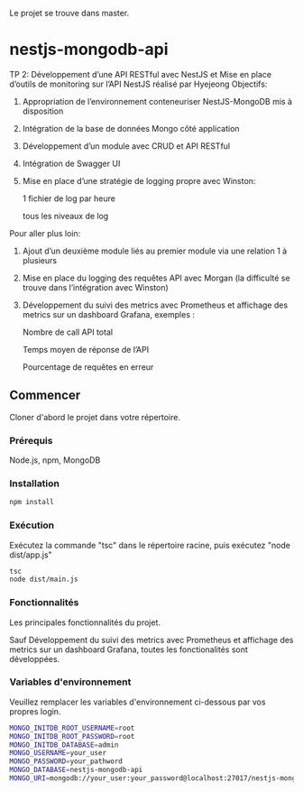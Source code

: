 Le projet se trouve dans master.

# nestjs-mongodb-api

TP 2: Développement d’une API RESTful avec NestJS et Mise en place d’outils de monitoring sur l’API NestJS
réalisé par Hyejeong
Objectifs:
1. Appropriation de l’environnement conteneuriser NestJS-MongoDB mis à disposition
2. Intégration de la base de données Mongo côté application
3. Développement d’un module avec CRUD et API RESTful
4. Intégration de Swagger UI
5. Mise en place d’une stratégie de logging propre avec Winston:
  
   1 fichier de log par heure

   tous les niveaux de log

Pour aller plus loin:
1. Ajout d’un deuxième module liés au premier module via une relation 1 à plusieurs
2. Mise en place du logging des requêtes API avec Morgan (la difficulté se trouve dans l’intégration avec Winston)
3. Développement du suivi des metrics avec Prometheus et affichage des metrics sur un dashboard Grafana, exemples :

   Nombre de call API total

   Temps moyen de réponse de l’API

   Pourcentage de requêtes en erreur


## Commencer
Cloner d'abord le projet dans votre répertoire.

### Prérequis
Node.js, npm, MongoDB

### Installation
```bash
npm install
```

### Exécution
Exécutez la commande "tsc" dans le répertoire racine, puis exécutez "node dist/app.js"

```bash
tsc
node dist/main.js
```

### Fonctionnalités
Les principales fonctionnalités du projet.

Sauf Développement du suivi des metrics avec Prometheus et affichage des metrics sur un dashboard Grafana, toutes les fonctionalités sont développées.

### Variables d'environnement

Veuillez remplacer les variables d'environnement ci-dessous par vos propres login.

```bash
MONGO_INITDB_ROOT_USERNAME=root
MONGO_INITDB_ROOT_PASSWORD=root
MONGO_INITDB_DATABASE=admin
MONGO_USERNAME=your_user
MONGO_PASSWORD=your_pathword
MONGO_DATABASE=nestjs-mongodb-api
MONGO_URI=mongodb://your_user:your_password@localhost:27017/nestjs-mongodb-api
```

